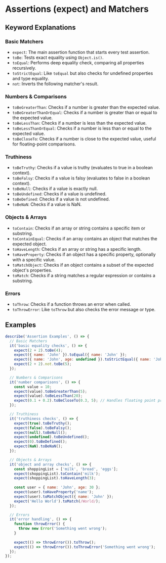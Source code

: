 # Assertions (expect) and Matchers

<!-- ## Basic Matchers
- `expect(value).toBe(value)`
- `expect(value).toEqual(value)` – deep equality
- `expect(value).toStrictEqual(value)` – strict deep equality
- `expect(value).not.toBe(value)` – negation

## Numbers & Comparisons
- `toBeGreaterThan(number)`
- `toBeGreaterThanOrEqual(number)`
- `toBeLessThan(number)`
- `toBeLessThanOrEqual(number)`
- `toBeCloseTo(number, numDigits?)`

## Truthiness
- `toBeTruthy()`
- `toBeFalsy()`
- `toBeNull()`
- `toBeUndefined()`
- `toBeDefined()`
- `toBeNaN()`

## Objects & Arrays
- `toContain(item)` – for arrays/strings
- `toContainEqual(object)` – deep match in array
- `toHaveLength(length)`
- `toHaveProperty(path, value?)`
- `toMatchObject(object)`
- `toMatch(regexp|string)`

## Errors
- `toThrow(error?)`
- `toThrowError(error?)` -->

## Keyword Explanations

### Basic Matchers
- `expect`: The main assertion function that starts every test assertion.
- `toBe`: Tests exact equality using `Object.is()`.
- `toEqual`: Performs deep equality check, comparing all properties recursively.
- `toStrictEqual`: Like `toEqual` but also checks for undefined properties and type equality.
- `not`: Inverts the following matcher's result.

### Numbers & Comparisons
- `toBeGreaterThan`: Checks if a number is greater than the expected value.
- `toBeGreaterThanOrEqual`: Checks if a number is greater than or equal to the expected value.
- `toBeLessThan`: Checks if a number is less than the expected value.
- `toBeLessThanOrEqual`: Checks if a number is less than or equal to the expected value.
- `toBeCloseTo`: Checks if a number is close to the expected value, useful for floating-point comparisons.

### Truthiness
- `toBeTruthy`: Checks if a value is truthy (evaluates to true in a boolean context).
- `toBeFalsy`: Checks if a value is falsy (evaluates to false in a boolean context).
- `toBeNull`: Checks if a value is exactly null.
- `toBeUndefined`: Checks if a value is undefined.
- `toBeDefined`: Checks if a value is not undefined.
- `toBeNaN`: Checks if a value is NaN.

### Objects & Arrays
- `toContain`: Checks if an array or string contains a specific item or substring.
- `toContainEqual`: Checks if an array contains an object that matches the expected object.
- `toHaveLength`: Checks if an array or string has a specific length.
- `toHaveProperty`: Checks if an object has a specific property, optionally with a specific value.
- `toMatchObject`: Checks if an object contains a subset of the expected object's properties.
- `toMatch`: Checks if a string matches a regular expression or contains a substring.

### Errors
- `toThrow`: Checks if a function throws an error when called.
- `toThrowError`: Like `toThrow` but also checks the error message or type.

## Examples

```javascript
describe('Assertion Examples', () => {
  // Basic Matchers
  it('basic equality checks', () => {
    expect(2 + 2).toBe(4);
    expect({ name: 'John' }).toEqual({ name: 'John' });
    expect({ name: 'John', age: undefined }).toStrictEqual({ name: 'John' });
    expect(2 + 2).not.toBe(5);
  });

  // Numbers & Comparisons
  it('number comparisons', () => {
    const value = 10;
    expect(value).toBeGreaterThan(5);
    expect(value).toBeLessThan(20);
    expect(0.1 + 0.2).toBeCloseTo(0.3, 5); // Handles floating point precision
  });

  // Truthiness
  it('truthiness checks', () => {
    expect(true).toBeTruthy();
    expect(false).toBeFalsy();
    expect(null).toBeNull();
    expect(undefined).toBeUndefined();
    expect(0).toBeDefined();
    expect(NaN).toBeNaN();
  });

  // Objects & Arrays
  it('object and array checks', () => {
    const shoppingList = ['milk', 'bread', 'eggs'];
    expect(shoppingList).toContain('milk');
    expect(shoppingList).toHaveLength(3);
    
    const user = { name: 'John', age: 30 };
    expect(user).toHaveProperty('name');
    expect(user).toMatchObject({ name: 'John' });
    expect('Hello World').toMatch(/World/);
  });

  // Errors
  it('error handling', () => {
    function throwError() {
      throw new Error('Something went wrong');
    }
    
    expect(() => throwError()).toThrow();
    expect(() => throwError()).toThrowError('Something went wrong');
  });
}); 
```
